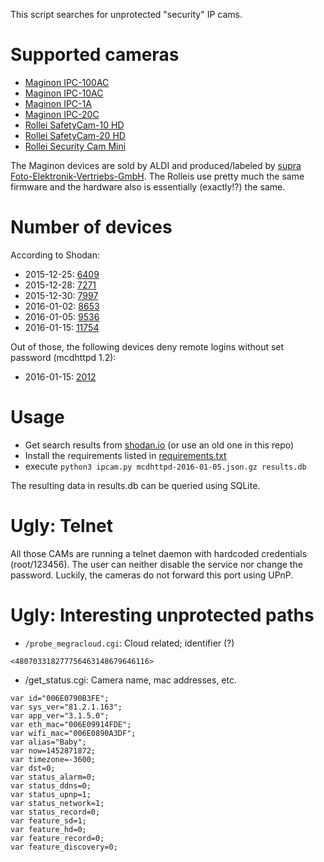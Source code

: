This script searches for unprotected "security" IP cams.

Supported cameras
=================
* [Maginon IPC-100AC](http://ipc-info.com/#ipc-100ac)
* [Maginon IPC-10AC](http://ipc-info.com/#ipc-10ac)
* [Maginon IPC-1A](http://ipc-info.com/#ipc-1a)
* [Maginon IPC-20C](http://ipc-info.com/#ipc-20c)
* [Rollei SafetyCam-10 HD](http://www.rollei.de/produkte/foto/ueberwachungskameras/rollei-safetycam-10-hd-schwarz,p169447)
* [Rollei SafetyCam-20 HD](http://www.rollei.de/produkte/foto/ueberwachungskameras/rollei-safetycam-20-hd-ueberwachungskamera,p169449)
* [Rollei Security Cam Mini](http://www.rollei.de/produkte/foto/ueberwachungskameras/rollei-w-lan-ueberwachungskamera-mini-mit-steuerungs-app-schwarz,p312819)

The Maginon devices are sold by ALDI and produced/labeled by [supra Foto-Elektronik-Vertriebs-GmbH](http://supra-electronics.com/). The Rolleis use pretty  much the same firmware and the hardware also is essentially (exactly!?) the same.

Number of devices
=================
According to Shodan:
 * 2015-12-25: [6409](https://www.shodan.io/report/vSF13CgE)
 * 2015-12-28: [7271](https://www.shodan.io/report/vaovOsJ8)
 * 2015-12-30: [7997](https://www.shodan.io/report/JZsc3ZBq)
 * 2016-01-02: [8653](https://www.shodan.io/report/EqkBgELE)
 * 2016-01-05: [9536](https://www.shodan.io/report/eJTZWpam)
 * 2016-01-15: [11754](https://www.shodan.io/report/HU5cL0Nf)

Out of those, the following devices deny remote logins without set password (mcdhttpd 1.2):
 * 2016-01-15: [2012](https://www.shodan.io/report/1Ml5dkWv)

Usage
=====
* Get search results from [shodan.io](https://www.shodan.io/search?query=mcdhttpd) (or use an old one in this repo)
* Install the requirements listed in [requirements.txt](https://raw.githubusercontent.com/rettichschnidi/aldi-cam-drama/master/requirements.txt)
* execute `python3 ipcam.py mcdhttpd-2016-01-05.json.gz results.db`

The resulting data in results.db can be queried using SQLite.

Ugly: Telnet
============
All those CAMs are running a telnet daemon with hardcoded credentials (root/123456). The user can neither disable the
service nor change the password. Luckily, the cameras do not forward this port using UPnP.

Ugly: Interesting unprotected paths
===================================
 * `/probe_megracloud.cgi`: Cloud related; identifier (?)
```
<480703318277756463148679646116>
```
 * /get_status.cgi: Camera name, mac addresses, etc.
```
var id="006E0790B3FE";
var sys_ver="81.2.1.163";
var app_ver="3.1.5.0";
var eth_mac="006E09914FDE";
var wifi_mac="006E0890A3DF";
var alias="Baby";
var now=1452871872;
var timezone=-3600;
var dst=0;
var status_alarm=0;
var status_ddns=0;
var status_upnp=1;
var status_network=1;
var status_record=0;
var feature_sd=1;
var feature_hd=0;
var feature_record=0;
var feature_discovery=0;
```
